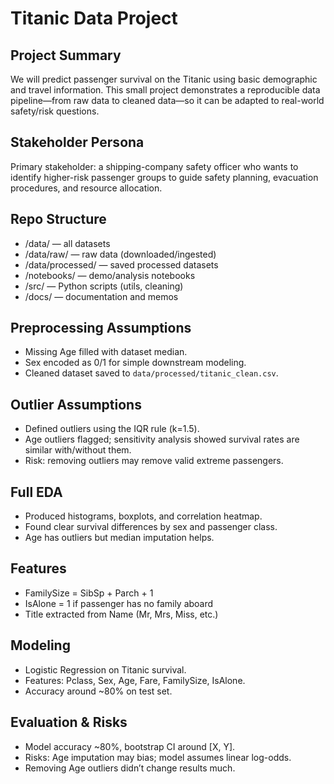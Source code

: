 # Titanic Data Project

## Project Summary
We will predict passenger survival on the Titanic using basic demographic and travel information. This small project demonstrates a reproducible data pipeline—from raw data to cleaned data—so it can be adapted to real-world safety/risk questions.

## Stakeholder Persona
Primary stakeholder: a shipping-company safety officer who wants to identify higher-risk passenger groups to guide safety planning, evacuation procedures, and resource allocation.

## Repo Structure
- /data/ — all datasets
- /data/raw/ — raw data (downloaded/ingested)
- /data/processed/ — saved processed datasets
- /notebooks/ — demo/analysis notebooks
- /src/ — Python scripts (utils, cleaning)
- /docs/ — documentation and memos

## Preprocessing Assumptions
- Missing Age filled with dataset median.
- Sex encoded as 0/1 for simple downstream modeling.
- Cleaned dataset saved to `data/processed/titanic_clean.csv`.

## Outlier Assumptions
- Defined outliers using the IQR rule (k=1.5).
- Age outliers flagged; sensitivity analysis showed survival rates are similar with/without them.
- Risk: removing outliers may remove valid extreme passengers.

## Full EDA
- Produced histograms, boxplots, and correlation heatmap.
- Found clear survival differences by sex and passenger class.
- Age has outliers but median imputation helps.

## Features
- FamilySize = SibSp + Parch + 1
- IsAlone = 1 if passenger has no family aboard
- Title extracted from Name (Mr, Mrs, Miss, etc.)

## Modeling
- Logistic Regression on Titanic survival.
- Features: Pclass, Sex, Age, Fare, FamilySize, IsAlone.
- Accuracy around ~80% on test set.

## Evaluation & Risks
- Model accuracy ~80%, bootstrap CI around [X, Y].
- Risks: Age imputation may bias; model assumes linear log-odds.
- Removing Age outliers didn’t change results much.
